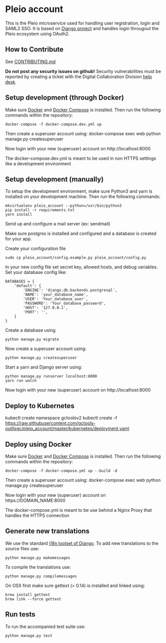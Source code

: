 # Pleio account

This is the Pleio microservice used for handling user registration, login and SAML2 SSO. It is based on [Django project](https://www.djangoproject.com/) and handles login througout the Pleio ecosystem using OAuth2.

## How to Contribute

See [CONTRIBUTING.md](CONTRIBUTING.md)

**Do not post any security issues on github!** Security vulnerabilities must be reported by creating a ticket with the Digital Collaboration Division [help desk](https://gccollab.ca/help/knowledgebase).

## Setup development (through Docker)
Make sure [Docker](https://www.docker.com/) and [Docker Compose](https://docs.docker.com/compose/install/) is installed. Then run the following commands within the repository:

    docker-compose -f docker-compose.dev.yml up

Then create a superuser account using:
    docker-compose exec web python manage.py createsuperuser

Now login with your new (superuser) account on http://localhost:8000

The docker-compose.dev.yml is meant to be used in non HTTPS settings like a development environment

## Setup development (manually)

To setup the development environment, make sure Python3 and yarn is installed on your development machine. Then run the following commands:

    mkvirtualenv pleio_account --python=/usr/bin/python3
    pip install -r requirements.txt
    yarn install

Send up and configure a mail server (ex: sendmail)

Make sure postgres is installed and configured and a database is created for your app.

Create your configuration file

    sudo cp pleio_account/config.example.py pleio_account/config.py

In your new config file set secret key, allowed hosts, and debug variables. 
Set your database config like:

    DATABASES = {
        'default': {
            'ENGINE': 'django.db.backends.postgresql',
            'NAME': 'your_database_name',
            'USER': 'Your_database_user',
            'PASSWORD': 'Your_database_password',
            'HOST': '127.0.0.1',
            'PORT': '',
        }
    }

Create a database using

    python manage.py migrate

Now create a superuser account using:

    python manage.py createsuperuser

Start a yarn and Django server using:

    python manage.py runserver localhost:8000
    yarn run watch

Now login with your new (superuser) account on http://localhost:8000

## Deploy to Kubernetes
  kubectl create namespace gctoolsv2
  kubectl create -f https://raw.githubusercontent.com/gctools-outilsgc/pleio_account/master/kubernetes/deployment.yaml

## Deploy using Docker
Make sure [Docker](https://www.docker.com/) and [Docker Compose](https://docs.docker.com/compose/install/) is installed. Then run the following commands within the repository:

    docker-compose -f docker-compose.yml up --build -d

Then create a superuser account using:
    docker-compose exec web python manage.py createsuperuser

Now login with your new (superuser) account on https://DOMAIN_NAME:8000

The docker-compose.yml is meant to be use behind a Nginx Proxy that handles the HTTPS connection

## Generate new translations

We use the standard [i18n toolset of Django](https://docs.djangoproject.com/en/1.10/topics/i18n/). To add new translations to the source files use:

    python manage.py makemessages

To compile the translations use:

    python manage.py compilemessages

On OSX first make sure gettext (> 0.14) is installed and linked using:

    brew install gettext
    brew link --force gettext

## Run tests

To run the accompanied test suite use:

    python manage.py test
